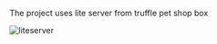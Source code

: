 
The project uses lite server from truffle pet shop box

![liteserver](https://user-images.githubusercontent.com/22140752/44657412-5a8f1c00-aa1a-11e8-89d8-19e98cb97d13.png)
